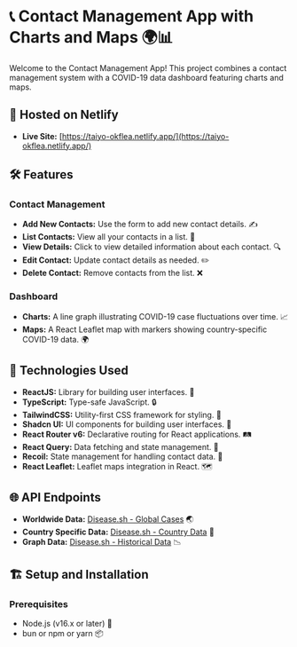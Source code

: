 # 📞 Contact Management App with Charts and Maps 🌍📊

Welcome to the Contact Management App! This project combines a contact management system with a COVID-19 data dashboard featuring charts and maps.

## 🚀 Hosted on Netlify

- **Live Site:** [https://taiyo-okflea.netlify.app/](https://taiyo-okflea.netlify.app/)

## 🛠️ Features

### Contact Management
- **Add New Contacts:** Use the form to add new contact details. ✍️
- **List Contacts:** View all your contacts in a list. 📜
- **View Details:** Click to view detailed information about each contact. 🔍
- **Edit Contact:** Update contact details as needed. ✏️
- **Delete Contact:** Remove contacts from the list. ❌

### Dashboard
- **Charts:** A line graph illustrating COVID-19 case fluctuations over time. 📈
- **Maps:** A React Leaflet map with markers showing country-specific COVID-19 data. 🌍

## 🚀 Technologies Used
- **ReactJS:** Library for building user interfaces. 🧩
- **TypeScript:** Type-safe JavaScript. 🔒
- **TailwindCSS:** Utility-first CSS framework for styling. 💅
- **Shadcn UI:** UI components for building user interfaces. 🎨
- **React Router v6:** Declarative routing for React applications. 🛤️
- **React Query:** Data fetching and state management. 🔄
- **Recoil:** State management for handling contact data. 🔧
- **React Leaflet:** Leaflet maps integration in React. 🗺️

## 🌐 API Endpoints
- **Worldwide Data:** [Disease.sh - Global Cases](https://disease.sh/v3/covid-19/all) 🌏
- **Country Specific Data:** [Disease.sh - Country Data](https://disease.sh/v3/covid-19/countries) 🏴
- **Graph Data:** [Disease.sh - Historical Data](https://disease.sh/v3/covid-19/historical/all?lastdays=all) 📉

## 🏗️ Setup and Installation

### Prerequisites
- Node.js (v16.x or later) 🚀
- bun or npm or yarn 📦

